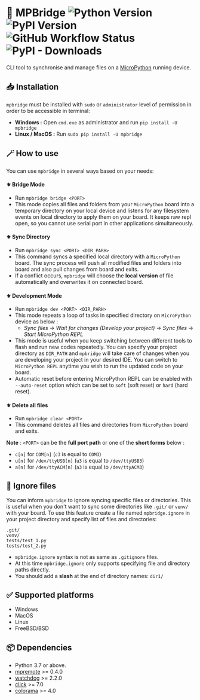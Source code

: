 # 📂 MPBridge ![Python Version](https://img.shields.io/badge/Python-3.7%20or%20later-blue?style=flat-square) ![PyPI Version](https://img.shields.io/pypi/v/mpbridge?label=PyPI%20Version&style=flat-square) ![GitHub Workflow Status](https://img.shields.io/github/actions/workflow/status/AmirHmZz/mpbridge/python-publish.yml?label=Builds&style=flat-square) ![PyPI - Downloads](https://img.shields.io/pypi/dm/MPbridge?label=Downloads&style=flat-square)

CLI tool to synchronise and manage files on a [MicroPython](https://github.com/micropython/micropython)
running device.

## 📥 Installation

`mpbridge` must be installed with `sudo` or `administrator` level of permission in order to be accessible in terminal:

* **Windows :** Open `cmd.exe` as administrator and run `pip install -U mpbridge`
* **Linux / MacOS :** Run `sudo pip install -U mpbridge`

## 🪄 How to use

You can use `mpbridge` in several ways based on your needs:

#### ⚜️ Bridge Mode

* Run `mpbridge bridge <PORT>`
* This mode copies all files and folders from your `MicroPython` board into a temporary directory on your local device
  and listens for any filesystem events on local directory to apply them on your board. It keeps raw repl open, so you
  cannot use serial port in other applications simultaneously.

#### ⚜️ Sync Directory

* Run `mpbridge sync <PORT> <DIR_PARH>`
* This command syncs a specified local directory with a `MicroPython` board. The sync process will push
  all modified files and folders into board and also pull changes from board and exits.
* If a conflict occurs, `mpbridge` will choose the **local version** of file automatically and
  overwrites it on connected board.

#### ⚜️ Development Mode

* Run `mpbridge dev <PORT> <DIR_PARH>`
* This mode repeats a loop of tasks in specified directory on `MicroPython` device as below :
    * _Sync files_ → _Wait for changes (Develop your project)_ → _Sync files_ → _Start MicroPython REPL_
* This mode is useful when you keep switching between different tools to flash and run new codes repeatedly.
  You can specify your project directory as `DIR_PATH` and `mpbridge` will take care of changes when you are developing
  your project in your desired IDE. You can switch to `MicroPython REPL` anytime you wish to run the updated code on
  your board.
* Automatic reset before entering MicroPython REPL can be enabled with `--auto-reset` option which can be set to
  `soft` (soft reset) or `hard` (hard reset).

#### ⚜️ Delete all files

* Run `mpbridge clear <PORT>`
* This command deletes all files and directories from `MicroPython` board and exits.

**Note** : `<PORT>` can be the **full port path** or one of the **short forms** below :

* `c[n]` for `COM[n]` (`c3` is equal to `COM3`)
* `u[n]` for `/dev/ttyUSB[n]` (`u3` is equal to `/dev/ttyUSB3`)
* `a[n]` for `/dev/ttyACM[n]` (`a3` is equal to `/dev/ttyACM3`)

## 👀 Ignore files

You can inform `mpbridge` to ignore syncing specific files or directories. This is useful when you don't want to sync
some directories like `.git/` or `venv/` with your board. To use this feature create a file named `mpbridge.ignore` in
your project directory and specify list of files and directories:

```
.git/
venv/
tests/test_1.py
tests/test_2.py
```

* `mpbridge.ignore` syntax is not as same as `.gitignore` files.
* At this time `mpbridge.ignore` only supports specifying file and directory paths directly.
* You should add a **slash** at the end of directory names: `dir1/`

## ✅ Supported platforms

- Windows
- MacOS
- Linux
- FreeBSD/BSD

## 📦 Dependencies

- Python 3.7 or above.
- [mpremote](https://pypi.org/project/mpremote/) >= 0.4.0
- [watchdog](https://pypi.org/project/watchdog/) >= 2.2.0
- [click](https://pypi.org/project/click/) >= 7.0
- [colorama](https://pypi.org/project/colorama/) >= 4.0
